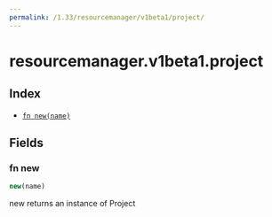 ```yaml
---
permalink: /1.33/resourcemanager/v1beta1/project/
---
```


# resourcemanager.v1beta1.project



## Index

* [`fn new(name)`](#fn-new)

## Fields

### fn new

```ts
new(name)
```

new returns an instance of Project